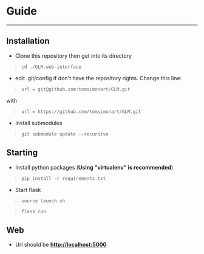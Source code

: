 # Guide
---
## Installation
* Clone this repository then get into its directory
>```cd ./GLM-web-interface```
* edit .git/config if don't have the repository rights. Change this line:
> ```url = git@github.com:tomsimonart/GLM.git```

with
> ```url = https://github.com/tomsimonart/GLM.git```
* Install submodules
>```git submodule update --recursive```

## Starting
* Install python packages (**Using "**virtualenv**" is recommended**)
>```pip install -r requirements.txt```
* Start flask
>```source launch.sh```

>```flask run```

## Web
* Url should be **[http://localhost:5000](http://localhost:5000)**
